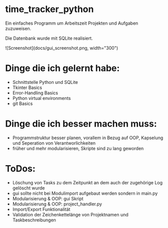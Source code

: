 # time_tracker_python
Ein einfaches Programm um Arbeitszeit Projekten und Aufgaben zuzuweisen.

Die Datenbank wurde mit SQLite realisiert.

![Screenshot](docs/gui_screenshot.png, width="300")


# Dinge die ich gelernt habe:
- Schnittstelle Python und SQLite
- Tkinter Basics
- Error-Handling Basics
- Python virtual environments
- git Basics


# Dinge die ich besser machen muss:
- Programmstruktur besser planen, vorallem in Bezug auf OOP, Kapselung und Seperation von Verantworlichkeiten
- früher und mehr modularisieren, Skripte sind zu lang geworden


# ToDos:
- Löschung von Tasks zu dem Zeitpunkt an dem auch der zugehörige Log gelöscht wurde
- gui sollte nicht bei Modulimport aufgebaut werden sondern in main.py 
- Modularisierung & OOP: gui Skript
- Modularisierung & OOP: project_handler.py
- Import/Export Funktionalität
- Validation der Zeichenkettelänge von Projektnamen und Taskbeschreibungen